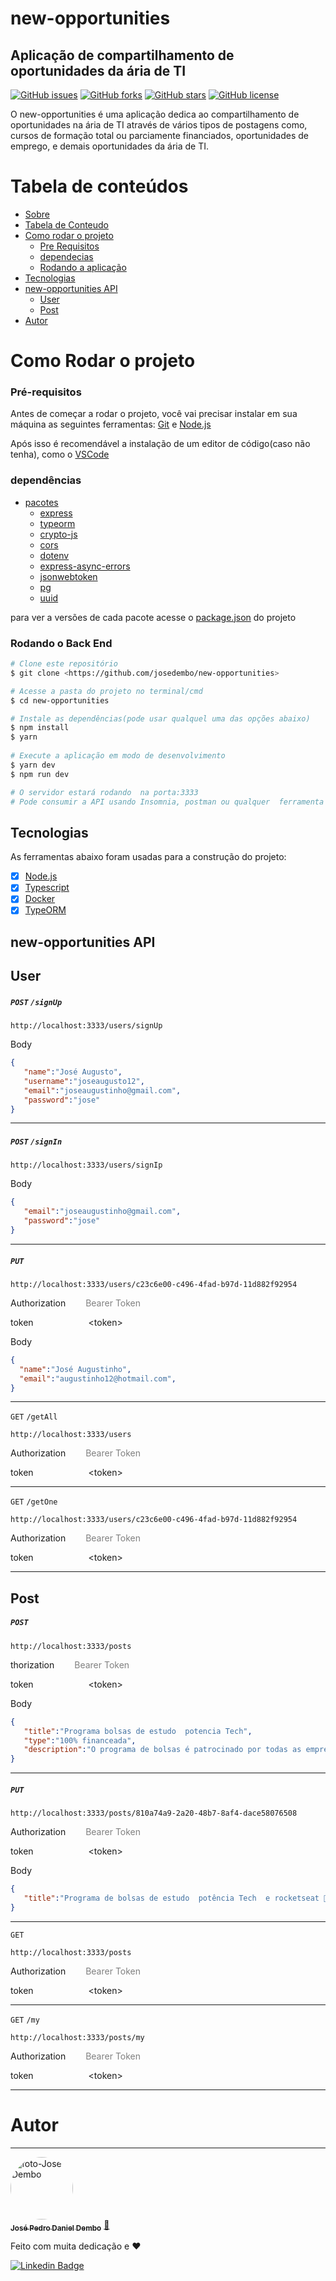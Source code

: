 # new-opportunities

## Aplicação de compartilhamento de oportunidades da ária de TI

[![GitHub issues](https://img.shields.io/github/issues/josedembo/new-opportunities)](https://github.com/josedembo/new-opportunities/issues)
[![GitHub forks](https://img.shields.io/github/forks/josedembo/new-opportunities)](https://github.com/josedembo/new-opportunities/network)
[![GitHub stars](https://img.shields.io/github/stars/josedembo/new-opportunities)](https://github.com/josedembo/new-opportunities/stargazers)
[![GitHub license](https://img.shields.io/github/license/josedembo/new-opportunities)](https://github.com/josedembo/new-opportunities/blob/main/LICENSE)

O new-opportunities é uma aplicação dedica ao compartilhamento de oportunidades na ária de TI através de vários tipos de postagens como, cursos de formação total ou parciamente financiados, oportunidades de emprego, e demais oportunidades da ária de TI.

Tabela de conteúdos
=================
<!--ts-->
   * [Sobre](#new-opportunities)
   * [Tabela de Conteudo](#tabela-de-conteúdos)
   * [Como rodar o projeto](#como-rodar-o-projeto)
      * [Pre Requisitos](#pré-requisitos)
      * [dependecias](#dependecias)
      * [Rodando a aplicação](#rodando-o-back-end)
   * [Tecnologias](#tecnologias)
   * [new-opportunities API ](#new-opportunities-API)
     * [User](#user)
     * [Post](#post)
   * [Autor](#autor)
<!--te-->

# Como Rodar o projeto

### Pré-requisitos

Antes de começar a rodar o projeto, você vai precisar instalar em sua máquina as seguintes ferramentas:
[Git](https://git-scm.com) e [Node.js](https://nodejs.org/en/)

Após isso é recomendável a instalação de um editor de código(caso não tenha), como o [VSCode](https://code.visualstudio.com/)

### dependências
<!--ts-->
   * [pacotes](#dependencias)
      * [express](https://expressjs.com/pt-br/)
      * [typeorm](https://typeorm.io/#/)
      * [crypto-js](https://www.npmjs.com/package/crypto-js)
      * [cors](http://expressjs.com/en/resources/middleware/cors.html)
      * [dotenv](https://www.npmjs.com/package/dotenv)
      * [express-async-errors](https://www.npmjs.com/package/express-async-errors)
      * [jsonwebtoken](https://www.npmjs.com/package/jsonwebtoken)
      * [pg](https://www.npmjs.com/package/pg)
      * [uuid](https://www.npmjs.com/package/uuid)
<!--te-->
para ver a versões de cada pacote acesse o [package.json](package.json) do projeto

### Rodando o Back End

```bash
# Clone este repositório
$ git clone <https://github.com/josedembo/new-opportunities>

# Acesse a pasta do projeto no terminal/cmd
$ cd new-opportunities

# Instale as dependências(pode usar qualquel uma das opções abaixo)
$ npm install  
$ yarn 
 
# Execute a aplicação em modo de desenvolvimento
$ yarn dev
$ npm run dev

# O servidor estará rodando  na porta:3333
# Pode consumir a API usando Insomnia, postman ou qualquer  ferramenta de sua preferência
```

## Tecnologias
As ferramentas abaixo foram usadas para a construção do projeto: 

- [x] [Node.js](https://nodejs.org/en/)
- [x] [Typescript](https://www.typescriptlang.org/)
- [x] [Docker](https://www.docker.com/)
- [x] [TypeORM](https://typeorm.io/#/)

## new-opportunities API

## User

##### `POST` `/signUp`

```cURL
http://localhost:3333/users/signUp
```
 Body 
 ```Json
{
	"name":"José Augusto",
	"username":"joseaugusto12",
	"email":"joseaugustinho@gmail.com",
	"password":"jose"
}
```
---
##### `POST` `/signIn`

```cURL
http://localhost:3333/users/signIp
```
 Body 
 ```Json
{
	"email":"joseaugustinho@gmail.com",
	"password":"jose"
}
```
---
##### `PUT` 

```cURL
http://localhost:3333/users/c23c6e00-c496-4fad-b97d-11d882f92954

```

Authorization  <span style="color:gray"> &ensp;&ensp;&ensp;&ensp;Bearer Token<span>

token &ensp;&ensp;&ensp;&ensp;&ensp;&ensp;&ensp;&ensp;&ensp;&ensp;&ensp;&ensp;&lt;token&gt;

 Body 
 ```Json
 {
   "name":"José Augustinho",
   "email":"augustinho12@hotmail.com",
}
```
---
`GET` `/getAll`

``` 
http://localhost:3333/users
```

Authorization  <span style="color:gray"> &ensp;&ensp;&ensp;&ensp;Bearer Token<span>

token &ensp;&ensp;&ensp;&ensp;&ensp;&ensp;&ensp;&ensp;&ensp;&ensp;&ensp;&ensp;&lt;token&gt;

---

`GET`  `/getOne`

```cURL
http://localhost:3333/users/c23c6e00-c496-4fad-b97d-11d882f92954
```

Authorization  <span style="color:gray"> &ensp;&ensp;&ensp;&ensp;Bearer Token<span>

token &ensp;&ensp;&ensp;&ensp;&ensp;&ensp;&ensp;&ensp;&ensp;&ensp;&ensp;&ensp;&lt;token&gt;

---

## Post

##### `POST` 

```cURL
http://localhost:3333/posts
```
thorization  <span style="color:gray"> &ensp;&ensp;&ensp;&ensp;Bearer Token<span>

token &ensp;&ensp;&ensp;&ensp;&ensp;&ensp;&ensp;&ensp;&ensp;&ensp;&ensp;&ensp;&lt;token&gt;

 Body 
 ```Json
{	
	"title":"Programa bolsas de estudo  potencia Tech",
	"type":"100% financeada",
	"description":"O programa de bolsas é patrocinado por todas as empresas parceiras do DoWhile, e seu objetivo é dar oportunidade para aqueles que querem transformar suas carreiras e alcançar as melhores oportunidades, principalmente dentro das próprias empresas parceiras 🚀."
}
```
---
##### `PUT` 

```cURL
http://localhost:3333/posts/810a74a9-2a20-48b7-8af4-dace58076508
```

Authorization  <span style="color:gray"> &ensp;&ensp;&ensp;&ensp;Bearer Token<span>

token &ensp;&ensp;&ensp;&ensp;&ensp;&ensp;&ensp;&ensp;&ensp;&ensp;&ensp;&ensp;&lt;token&gt;

 Body 
 ```Json
{	
	"title":"Programa de bolsas de estudo  potência Tech  e rocketseat 🚀"
}
```
---
`GET`

``` 
http://localhost:3333/posts
```

Authorization  <span style="color:gray"> &ensp;&ensp;&ensp;&ensp;Bearer Token<span>

token &ensp;&ensp;&ensp;&ensp;&ensp;&ensp;&ensp;&ensp;&ensp;&ensp;&ensp;&ensp;&lt;token&gt;

---

`GET` `/my`

``` 
http://localhost:3333/posts/my
```

Authorization  <span style="color:gray"> &ensp;&ensp;&ensp;&ensp;Bearer Token<span>

token &ensp;&ensp;&ensp;&ensp;&ensp;&ensp;&ensp;&ensp;&ensp;&ensp;&ensp;&ensp;&lt;token&gt;

---


# Autor
---

<a href="https://github.com/josedembo">
 <img style="border-radius: 50%;" src="https://avatars.githubusercontent.com/u/68882941?s=400&u=d518c6c61763405cd84f0d90e75f64845c37495c&v=4" width="100px;" alt="foto-Jose Dembo"/>
 <br />
 <sub><b>José Pedro Daniel Dembo</b></sub></a> <a href="https://github.com/josedembo" title="josedembo">🚀</a>


Feito com muita dedicação e **❤️**
 
[![Linkedin Badge](https://img.shields.io/badge/-josedembo-blue?style=flat-square&logo=Linkedin&logoColor=white&link=https://www.linkedin.com/in/josedembo/)](https://www.linkedin.com/in/josedembo/) 